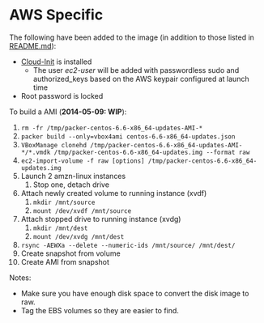 AWS Specific
==========

The following have been added to the image (in addition to those listed in [README.md](README.md)):

  * [Cloud-Init](http://cloudinit.readthedocs.org/en/latest/) is installed
    * The user *ec2-user* will be added with passwordless sudo and authorized_keys based on the AWS keypair configured at launch time
  * Root password is locked

To build a AMI (**2014-05-09: WIP**):

  1. `rm -fr /tmp/packer-centos-6.6-x86_64-updates-AMI-*`
  1. `packer build --only=vbox4ami centos-6.6-x86_64-updates.json`
  1. `VBoxManage clonehd /tmp/packer-centos-6.6-x86_64-updates-AMI-*/*.vmdk /tmp/packer-centos-6.6-x86_64-updates.img --format raw`
  1. `ec2-import-volume -f raw [options] /tmp/packer-centos-6.6-x86_64-updates.img`
  1. Launch 2 amzn-linux instances
     1. Stop one, detach drive
  1. Attach newly created volume to running instance (xvdf)
     1. `mkdir /mnt/source`
     1. `mount /dev/xvdf /mnt/source`
  1. Attach stopped drive to running instance (xvdg)
     1. `mkdir /mnt/dest`
     1. `mount /dev/xvdg /mnt/dest`
  1. `rsync -AEWXa --delete --numeric-ids /mnt/source/ /mnt/dest/`
  1. Create snapshot from volume
  1. Create AMI from snapshot

Notes:

  * Make sure you have enough disk space to convert the disk image to raw.
  * Tag the EBS volumes so they are easier to find.
